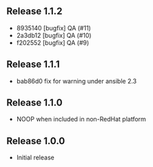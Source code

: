 ## Release 1.1.2

* 8935140 [bugfix] QA (#11)
* 2a3db12 [bugfix] QA (#10)
* f202552 [bugfix] QA (#9)

## Release 1.1.1

* bab86d0 fix for warning under ansible 2.3

## Release 1.1.0

* NOOP when included in non-RedHat platform

## Release 1.0.0

* Initial release
